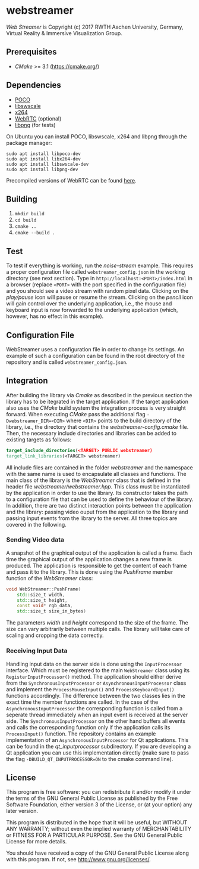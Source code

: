 # webstreamer

*Web Streamer* is Copyright (c) 2017 RWTH Aachen University, Germany,
Virtual Reality & Immersive Visualization Group.

## Prerequisites

* *CMake* >= 3.1 (https://cmake.org/)

## Dependencies

* [POCO](https://github.com/pocoproject/poco)
* [libswscale](https://ffmpeg.org/libswscale.html)
* [x264](https://www.videolan.org/developers/x264.html)
* [WebRTC](https://webrtc.org/) (optional)
* [libpng](http://www.libpng.org/) (for tests)

On Ubuntu you can install POCO, libswscale, x264 and libpng through the package manager:
```
sudo apt install libpoco-dev
sudo apt install libx264-dev
sudo apt install libswscale-dev
sudo apt install libpng-dev
```

Precompiled versions of WebRTC can be found [here](https://sourcey.com/precompiled-webrtc-libraries).

## Building

1. `mkdir build`
2. `cd build`
3. `cmake ..`
4. `cmake --build .`

## Test

To test if everything is working, run the *noise-stream* example. This requires a proper configuration file called `webstreamer_config.json` in the working directory (see next section). Type in `http://localhost:<PORT>/index.html` in a browser (replace `<PORT>` with the port specified in the configuration file) and you should see a video stream with random pixel data. Clicking on the *play/pause* icon will pause or resume the stream. Clicking on the *pencil* icon will gain control over the underlying application, i.e., the mouse and keyboard input is now forwarded to the underlying application (which, however, has no effect in this example).

## Configuration File

WebStreamer uses a configuration file in order to change its settings. An example of such a configuration can be found in the root directory of the repository and is called `webstreamer_config.json`. 

## Integration

After building the library via _Cmake_ as described in the previous section the library has to be itegrated in the target application. If the target application also uses the _CMake_ build system the integration process is very straight forward. When executing _CMake_ pass the additional flag `-Dwebstreamer_DIR=<DIR>` where `<DIR>` points to the build directory of the library, i.e., the directory that contains the _webstreamer-config.cmake_ file. Then, the necessary include directories and libraries can be added to existing targets as follows:

```cmake
target_include_directories(<TARGET> PUBLIC webstreamer)
target_link_libraries(<TARGET> webstreamer)
```

All include files are contained in the folder _webstreamer_ and the namespace with the same name is used to encapsulate all classes and functions. The main class of the library is the _WebStreamer_ class that is defined in the header file _webstreamer/webstreamer.hpp_. This class must be instantiated by the application in order to use the library. Its constructor takes the path to a configuration file that can be used to define the behaviour of the library. In addition, there are two distinct interaction points between the application and the library: passing video ouput from the application to the library and passing input events from the library to the server. All three topics are covered in the following.


### Sending Video data

A snapshot of the graphical output of the application is called a frame. Each time the graphical output of the application changes a new frame is produced. The application is responsible to get the content of each frame and pass it to the library. This is done using the _PushFrame_ member function of the _WebStreamer_ class:

```C++
void WebStreamer::PushFrame(
    std::size_t width,
    std::size_t height,
    const void* rgb_data,
    std::size_t size_in_bytes)
```

The parameters _width_ and _height_ correspond to the size of the frame. The size can vary arbitrarily between multiple calls. The library will take care of scaling and cropping the data correctly.

### Receiving Input Data

Handling input data on the server side is done using the `InputProcessor` interface. Which must be registered to the main `WebStreamer` class using its `RegisterInputProcessor()` method. The application should either derive from the `SynchronousInputProcessor` or `AsynchronousInputProcessor` class and implement the `ProcessMouseInput()` and `ProcessKeyboardInput()` functions accordingly. The difference between the two classes lies in the exact time the member functions are called. In the case of the `AsynchronousInputProcessor` the corresponding function is called from a seperate thread immediately when an input event is received at the server side. The `SynchronousInputProcessor` on the other hand buffers all events and calls the corresponding function only if the application calls its `ProcessInput()` function. The repository contains an example implementation of an `AsynchronousInputProcessor` for Qt applications. This can be found in the *qt_inputprocessor* subdirectory. If you are developing a Qt application you can use this implementation directly (make sure to pass the flag `-DBUILD_QT_INPUTPROCESSOR=ON` to the cmake command line).

## License

This program is free software: you can redistribute it and/or modify
it under the terms of the GNU General Public License as published by
the Free Software Foundation, either version 3 of the License, or
(at your option) any later version.

This program is distributed in the hope that it will be useful,
but WITHOUT ANY WARRANTY; without even the implied warranty of
MERCHANTABILITY or FITNESS FOR A PARTICULAR PURPOSE.  See the
GNU General Public License for more details.

You should have received a copy of the GNU General Public License
along with this program.  If not, see http://www.gnu.org/licenses/.
